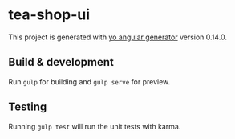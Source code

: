 # tea-shop-ui

This project is generated with [yo angular generator](https://github.com/yeoman/generator-angular)
version 0.14.0.

## Build & development

Run `gulp` for building and `gulp serve` for preview.

## Testing

Running `gulp test` will run the unit tests with karma.
